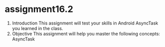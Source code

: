 # assignment16.2
1. Introduction
This assignment will test your skills in Android AsyncTask you learned in the class.
2. Objective
This assignment will help you master the following concepts:
AsyncTask
